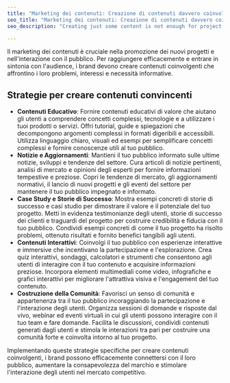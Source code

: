 ```yaml
---
title: "Marketing dei contenuti: Creazione di contenuti davvero coinvolgenti per il tuo pubblico"
seo_title: "Marketing dei contenuti: Creazione di contenuti davvero coinvolgenti per il tuo pubblico"
seo_description: "Creating just some content is not enough for project success. Learn what content the industry needs to drive your project to success: boost your target audience's interest, engagement, and interactions."

---
```


Il marketing dei contenuti è cruciale nella promozione dei nuovi progetti e nell'interazione con il pubblico. Per raggiungere efficacemente e entrare in sintonia con l'audience, i brand devono creare contenuti coinvolgenti che affrontino i loro problemi, interessi e necessità informative.

## Strategie per creare contenuti convincenti

*   **Contenuti Educativo**: Fornire contenuti educativi di valore che aiutano gli utenti a comprendere concetti complessi, tecnologie e a utilizzare i tuoi prodotti o servizi. Offri tutorial, guide e spiegazioni che decompongono argomenti complessi in formati digeribili e accessibili. Utilizza linguaggio chiaro, visuali ed esempi per semplificare concetti complessi e fornire conoscenze utili al tuo pubblico.
*   **Notizie e Aggiornamenti**: Mantieni il tuo pubblico informato sulle ultime notizie, sviluppi e tendenze del settore. Cura articoli di notizie pertinenti, analisi di mercato e opinioni degli esperti per fornire informazioni tempestive e preziose. Copri le tendenze di mercato, gli aggiornamenti normativi, il lancio di nuovi progetti e gli eventi del settore per mantenere il tuo pubblico impegnato e informato.
*   **Case Study e Storie di Successo**: Mostra esempi concreti di storie di successo e casi studio per dimostrare il valore e il potenziale del tuo progetto. Metti in evidenza testimonianze degli utenti, storie di successo dei clienti e traguardi del progetto per costruire credibilità e fiducia con il tuo pubblico. Condividi esempi concreti di come il tuo progetto ha risolto problemi, ottenuto risultati e fornito benefici tangibili agli utenti.
*   **Contenuti Interattivi**: Coinvolgi il tuo pubblico con esperienze interattive e immersive che incentivano la partecipazione e l'esplorazione. Crea quiz interattivi, sondaggi, calcolatori e strumenti che consentono agli utenti di interagire con il tuo contenuto e acquisire informazioni preziose. Incorpora elementi multimediali come video, infografiche e grafici interattivi per migliorare l'attrattiva visiva e l'engagement del tuo contenuto.
*   **Costruzione della Comunità**: Favorisci un senso di comunità e appartenenza tra il tuo pubblico incoraggiando la partecipazione e l'interazione degli utenti. Organizza sessioni di domande e risposte dal vivo, webinar ed eventi virtuali in cui gli utenti possono interagire con il tuo team e fare domande. Facilita le discussioni, condividi contenuti generati dagli utenti e stimola le interazioni tra pari per costruire una comunità forte e coinvolta intorno al tuo progetto.

Implementando queste strategie specifiche per creare contenuti coinvolgenti, i brand possono efficacemente connettersi con il loro pubblico, aumentare la consapevolezza del marchio e stimolare l'interazione degli utenti nel mercato competitivo.
